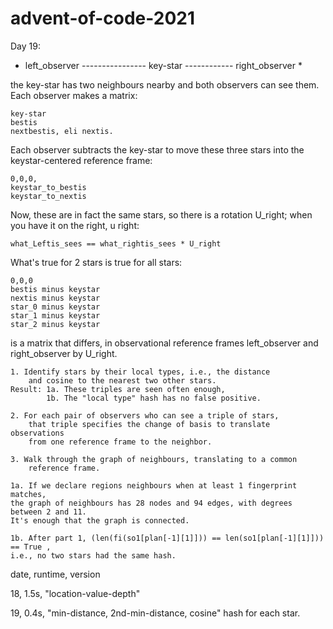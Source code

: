 # advent-of-code-2021

Day 19:

*    left_observer ---------------- key-star ------------ right_observer *

the key-star has two neighbours nearby and both observers can see them. Each observer makes a matrix:

    key-star
    bestis
    nextbestis, eli nextis.

Each observer subtracts the key-star to move these three stars into the keystar-centered reference frame:

    0,0,0,
    keystar_to_bestis
    keystar_to_nextis

Now, these are in fact the same stars, so there is a rotation U_right; when you have it on the right, u right:

    what_Leftis_sees == what_rightis_sees * U_right

What's true for 2 stars is true for all stars:

    0,0,0
    bestis minus keystar
    nextis minus keystar
    star_0 minus keystar
    star_1 minus keystar
    star_2 minus keystar

is a matrix that differs, in observational reference frames left_observer and right_observer by U_right. 


    1. Identify stars by their local types, i.e., the distance
        and cosine to the nearest two other stars.
    Result: 1a. These triples are seen often enough,
            1b. The "local type" hash has no false positive.
    
    2. For each pair of observers who can see a triple of stars,
        that triple specifies the change of basis to translate observations 
        from one reference frame to the neighbor.
        
    3. Walk through the graph of neighbours, translating to a common
        reference frame.

    1a. If we declare regions neighbours when at least 1 fingerprint matches, 
    the graph of neighbours has 28 nodes and 94 edges, with degrees between 2 and 11. 
    It's enough that the graph is connected.
        
    1b. After part 1, (len(fi(so1[plan[-1][1]])) == len(so1[plan[-1][1]])) == True ,
    i.e., no two stars had the same hash.





date, runtime, version

18,     1.5s,  "location-value-depth"

19,     0.4s,    "min-distance, 2nd-min-distance, cosine" hash for each star.
